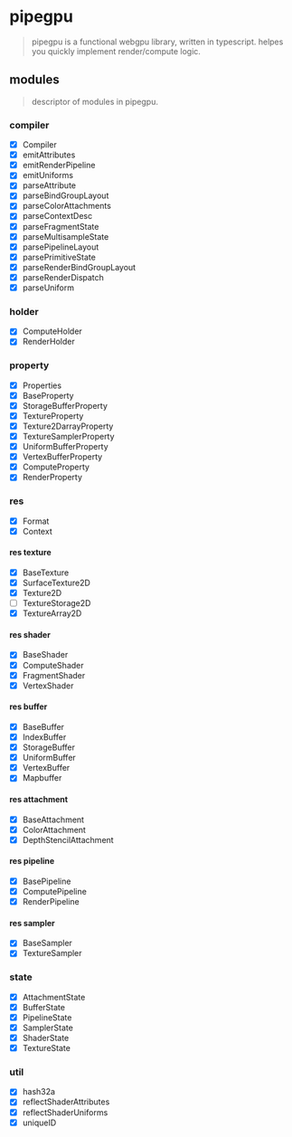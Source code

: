 # pipegpu

> pipegpu is a functional webgpu library, written in typescript. helpes you quickly implement render/compute logic.

## modules
> descriptor of modules in pipegpu.

### compiler
- [x] Compiler
- [x] emitAttributes
- [x] emitRenderPipeline
- [x] emitUniforms
- [x] parseAttribute
- [x] parseBindGroupLayout
- [x] parseColorAttachments
- [x] parseContextDesc
- [x] parseFragmentState
- [x] parseMultisampleState
- [x] parsePipelineLayout
- [x] parsePrimitiveState
- [x] parseRenderBindGroupLayout
- [x] parseRenderDispatch
- [x] parseUniform

### holder
- [x] ComputeHolder
- [x] RenderHolder

### property
- [x] Properties
- [x] BaseProperty
- [x] StorageBufferProperty
- [x] TextureProperty
- [x] Texture2DarrayProperty
- [x] TextureSamplerProperty
- [x] UniformBufferProperty
- [x] VertexBufferProperty
- [x] ComputeProperty
- [x] RenderProperty

### res
- [x] Format
- [x] Context
#### res texture
- [x] BaseTexture
- [x] SurfaceTexture2D
- [x] Texture2D
- [ ] TextureStorage2D
- [x] TextureArray2D
#### res shader
- [x] BaseShader 
- [x] ComputeShader
- [x] FragmentShader
- [x] VertexShader
#### res buffer
- [x] BaseBuffer 
- [x] IndexBuffer
- [x] StorageBuffer
- [x] UniformBuffer
- [x] VertexBuffer
- [x] Mapbuffer
#### res attachment
- [x] BaseAttachment
- [x] ColorAttachment 
- [x] DepthStencilAttachment
#### res pipeline
- [x] BasePipeline 
- [x] ComputePipeline 
- [x] RenderPipeline 
#### res sampler
- [x] BaseSampler
- [x] TextureSampler

### state
- [x] AttachmentState
- [x] BufferState
- [x] PipelineState
- [x] SamplerState
- [x] ShaderState
- [x] TextureState

### util
- [x] hash32a
- [x] reflectShaderAttributes
- [x] reflectShaderUniforms
- [x] uniqueID
